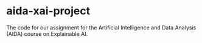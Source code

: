 # aida-xai-project
The code for our assignment for the Artificial Intelligence and Data Analysis (AIDA) course on Explainable AI.
